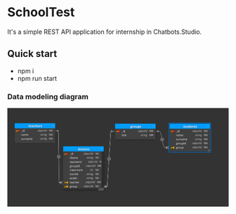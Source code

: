 # SchoolTest

It's a simple REST API application for internship in Chatbots.Studio.

## Quick start

- npm i
- npm run start

### Data modeling diagram
![DB Image](db.png)
